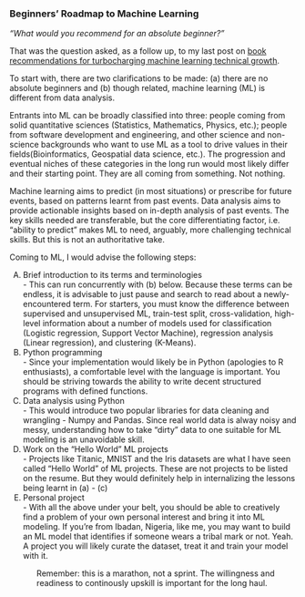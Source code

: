 ### Beginners’ Roadmap to Machine Learning

*“What would you recommend for an absolute beginner?”*

That was the question asked, as a follow up, to my last post on [book recommendations for turbocharging machine learning technical growth](https://semiu.github.io/2023/01/01/turbocharge_2023.html). 

To start with, there are two clarifications to be made: (a) there are no absolute beginners and (b) though related, machine learning (ML) is different from 
data analysis. 

Entrants into ML can be broadly classified into three: people coming from solid quantitative sciences (Statistics, Mathematics, Physics, etc.); people from 
software development and engineering, and other science and non-science backgrounds who want to use ML as a tool to drive values in their fields(Bioinformatics,
Geospatial data science, etc.). The progression and eventual niches of these categories in the long run would most likely differ and their starting point. 
They are all coming from something. Not nothing. 

Machine learning aims to predict (in most situations) or prescribe for future events, based on patterns learnt from past events. Data analysis aims to provide 
actionable insights based on in-depth analysis of past events. The key skills needed are transferable, but the core differentiating factor, i.e. “ability to 
predict” makes ML to need, arguably, more challenging technical skills. But this is not an authoritative take.

Coming to ML, I would advise the following steps:

<ol type="A">
  <li>Brief introduction to its terms and terminologies</li> - This can run concurrently with (b)  below. Because these terms can be endless, it is advisable to just 
pause and search to read about a newly-encountered term. For starters, you must know the difference between supervised and unsupervised ML, train-test split, 
cross-validation, high-level information about a number of models used for classification (Logistic regression, Support Vector Machine), regression analysis 
(Linear regression), and clustering (K-Means).

  <li>Python programming </li>- Since your implementation would likely be in Python (apologies to R enthusiasts), a comfortable level with the language is important. 
You should be striving towards the ability to write decent structured programs with defined functions.

  <li>Data analysis using Python</li> - This would introduce two popular libraries for data cleaning and wrangling - Numpy and Pandas. Since real world data is alway 
noisy and messy, understanding how to take “dirty” data to one suitable for ML modeling is an unavoidable skill.

 <li>Work on the “Hello World” ML projects</li> - Projects like Titanic, MNIST and the Iris datasets are what I have seen called “Hello World” of ML projects. 
These are not projects to be listed on the resume. But they would definitely help in internalizing the lessons being learnt in (a) - (c)

  <li>Personal project</li> - With all the above under your belt, you should be able to creatively find a problem of your own personal interest and bring it into ML 
modeling. If you’re from Ibadan, Nigeria, like me, you may want to build an ML model that identifies if someone wears a tribal mark or not. Yeah. 
A project you will likely curate the dataset, treat it and train your model with it.
<ol>
  
Remember: this is a marathon, not a sprint. The willingness and readiness to continously upskill is important for the long haul.
